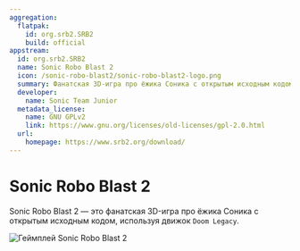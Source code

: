 ```yaml
---
aggregation:
  flatpak:
    id: org.srb2.SRB2
    build: official
appstream:
  id: org.srb2.SRB2
  name: Sonic Robo Blast 2
  icon: /sonic-robo-blast2/sonic-robo-blast2-logo.png
  summary: Фанатская 3D-игра про ёжика Соника с открытым исходным кодом
  developer:
    name: Sonic Team Junior
  metadata_license:
    name: GNU GPLv2
    link: https://www.gnu.org/licenses/old-licenses/gpl-2.0.html
  url:
    homepage: https://www.srb2.org/download/
---
```


# Sonic Robo Blast 2

Sonic Robo Blast 2 — это фанатская 3D-игра про ёжика Соника с открытым исходным кодом, используя движок `Doom Legacy`.

![Геймплей Sonic Robo Blast 2](/sonic-robo-blast2/greenflower-zone.png)

<!--@include: @apps/.parts/install/content-flatpak.md-->
